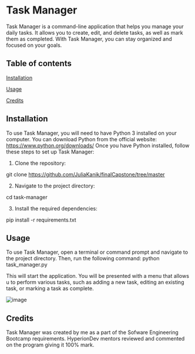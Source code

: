# Task Manager

Task Manager is a command-line application that helps you manage your daily tasks. It allows you to create, edit, and delete tasks, as well as mark them as completed. With Task Manager, you can stay organized and focused on your goals.

## Table of contents

[Installation](https://github.com/JuliaKanik/finalCapstone/edit/main/README.md#installation)

[Usage](https://github.com/JuliaKanik/finalCapstone/edit/main/README.md#usage)

[Credits](https://github.com/JuliaKanik/finalCapstone/edit/main/README.md#credits)


## Installation
To use Task Manager, you will need to have Python 3 installed on your computer. You can download Python from the official website: https://www.python.org/downloads/
Once you have Python installed, follow these steps to set up Task Manager:

1. Clone the repository: 

git clone https://github.com/JuliaKanik/finalCapstone/tree/master 

2. Navigate to the project directory:

cd task-manager

3. Install the required dependencies:

pip install -r requirements.txt 

## Usage
To use Task Manager, open a terminal or command prompt and navigate to the project directory. Then, run the following command:
python task_manager.py

This will start the application. You will be presented with a menu that allows u to perform various tasks, such as adding a new task, editing an existing task, or marking a task as complete.

![image](https://user-images.githubusercontent.com/124036482/220433087-72babb02-a8b6-4443-953e-7ee21eeb92ad.png)

## Credits
Task Manager was created by me as a part of the Sofware Engineering Bootcamp requirements. HyperionDev mentors reviewed and commented on the program giving it 100% mark. 
